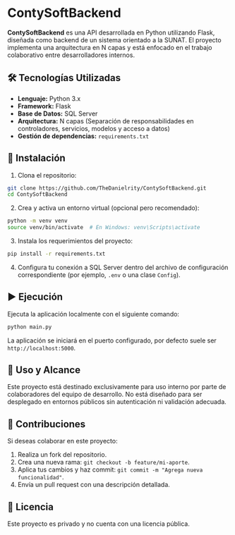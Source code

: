 # ContySoftBackend

**ContySoftBackend** es una API desarrollada en Python utilizando Flask, diseñada como backend de un sistema orientado a la SUNAT. El proyecto implementa una arquitectura en N capas y está enfocado en el trabajo colaborativo entre desarrolladores internos.

## 🛠 Tecnologías Utilizadas

- **Lenguaje:** Python 3.x  
- **Framework:** Flask  
- **Base de Datos:** SQL Server  
- **Arquitectura:** N capas (Separación de responsabilidades en controladores, servicios, modelos y acceso a datos)  
- **Gestión de dependencias:** `requirements.txt`


## 🚀 Instalación

1. Clona el repositorio:

```bash
git clone https://github.com/TheDanielrity/ContySoftBackend.git
cd ContySoftBackend
```

2. Crea y activa un entorno virtual (opcional pero recomendado):

```bash
python -m venv venv
source venv/bin/activate  # En Windows: venv\Scripts\activate
```

3. Instala los requerimientos del proyecto:

```bash
pip install -r requirements.txt
```

4. Configura tu conexión a SQL Server dentro del archivo de configuración correspondiente (por ejemplo, `.env` o una clase `Config`).

## ▶️ Ejecución

Ejecuta la aplicación localmente con el siguiente comando:

```bash
python main.py
```

La aplicación se iniciará en el puerto configurado, por defecto suele ser `http://localhost:5000`.

## 👥 Uso y Alcance

Este proyecto está destinado exclusivamente para uso interno por parte de colaboradores del equipo de desarrollo. No está diseñado para ser desplegado en entornos públicos sin autenticación ni validación adecuada.

## 🤝 Contribuciones

Si deseas colaborar en este proyecto:

1. Realiza un fork del repositorio.
2. Crea una nueva rama: `git checkout -b feature/mi-aporte`.
3. Aplica tus cambios y haz commit: `git commit -m "Agrega nueva funcionalidad"`.
4. Envía un pull request con una descripción detallada.

## 📄 Licencia

Este proyecto es privado y no cuenta con una licencia pública.
